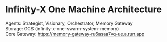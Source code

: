 # Infinity-X One Machine Architecture

Agents: Strategist, Visionary, Orchestrator, Memory Gateway  
Storage: GCS (infinity-x-one-swarm-system-memory)  
Core Gateway: https://memory-gateway-ru6asaa7vq-ue.a.run.app
